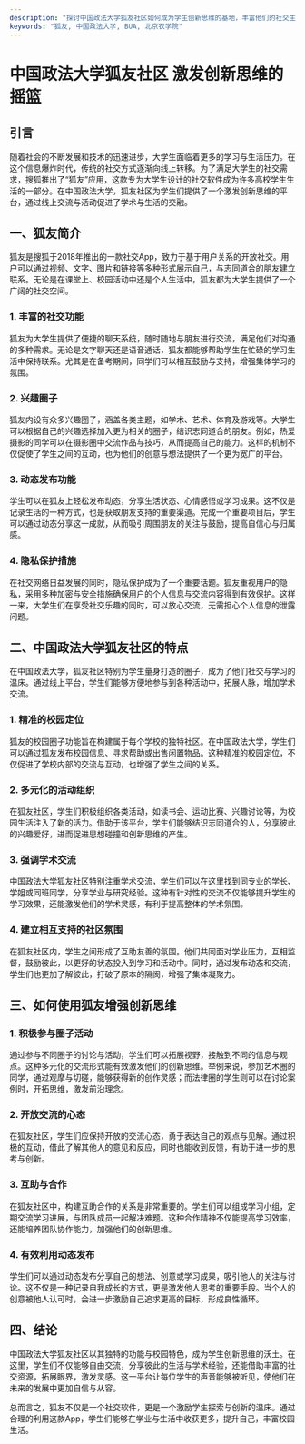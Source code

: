 ```yaml
---
description: "探讨中国政法大学狐友社区如何成为学生创新思维的基地，丰富他们的社交生活与学术交流。"
keywords: "狐友, 中国政法大学, BUA, 北京农学院"
---
```

# 中国政法大学狐友社区 激发创新思维的摇篮

## 引言

随着社会的不断发展和技术的迅速进步，大学生面临着更多的学习与生活压力。在这个信息爆炸时代，传统的社交方式逐渐向线上转移。为了满足大学生的社交需求，搜狐推出了“狐友”应用，这款专为大学生设计的社交软件成为许多高校学生生活的一部分。在中国政法大学，狐友社区为学生们提供了一个激发创新思维的平台，通过线上交流与活动促进了学术与生活的交融。

## 一、狐友简介

狐友是搜狐于2018年推出的一款社交App，致力于基于用户关系的开放社交。用户可以通过视频、文字、图片和链接等多种形式展示自己，与志同道合的朋友建立联系。无论是在课堂上、校园活动中还是个人生活中，狐友都为大学生提供了一个广阔的社交空间。

### 1. 丰富的社交功能

狐友为大学生提供了便捷的聊天系统，随时随地与朋友进行交流，满足他们对沟通的多种需求。无论是文字聊天还是语音通话，狐友都能够帮助学生在忙碌的学习生活中保持联系。尤其是在备考期间，同学们可以相互鼓励与支持，增强集体学习的氛围。

### 2. 兴趣圈子

狐友内设有众多兴趣圈子，涵盖各类主题，如学术、艺术、体育及游戏等。大学生可以根据自己的兴趣选择加入更为相关的圈子，结识志同道合的朋友。例如，热爱摄影的同学可以在摄影圈中交流作品与技巧，从而提高自己的能力。这样的机制不仅促使了学生之间的互动，也为他们的创意与想法提供了一个更为宽广的平台。

### 3. 动态发布功能

学生可以在狐友上轻松发布动态，分享生活状态、心情感悟或学习成果。这不仅是记录生活的一种方式，也是获取朋友支持的重要渠道。完成一个重要项目后，学生可以通过动态分享这一成就，从而吸引周围朋友的关注与鼓励，提高自信心与归属感。

### 4. 隐私保护措施

在社交网络日益发展的同时，隐私保护成为了一个重要话题。狐友重视用户的隐私，采用多种加密与安全措施确保用户的个人信息与交流内容得到有效保护。这样一来，大学生们在享受社交乐趣的同时，可以放心交流，无需担心个人信息的泄露问题。

## 二、中国政法大学狐友社区的特点

在中国政法大学，狐友社区特别为学生量身打造的圈子，成为了他们社交与学习的温床。通过线上平台，学生们能够方便地参与到各种活动中，拓展人脉，增加学术交流。

### 1. 精准的校园定位

狐友的校园圈子功能旨在构建属于每个学校的独特社区。在中国政法大学，学生们可以通过狐友发布校园信息、寻求帮助或出售闲置物品。这种精准的校园定位，不仅促进了学校内部的交流与互动，也增强了学生之间的关系。

### 2. 多元化的活动组织

在狐友社区，学生们积极组织各类活动，如读书会、运动比赛、兴趣讨论等，为校园生活注入了新的活力。借助于该平台，学生们能够结识志同道合的人，分享彼此的兴趣爱好，进而促进思想碰撞和创新思维的产生。

### 3. 强调学术交流

中国政法大学狐友社区特别注重学术交流，学生们可以在这里找到同专业的学长、学姐或同班同学，分享学业与研究经验。这种有针对性的交流不仅能够提升学生的学习效果，还能激发他们的学术灵感，有利于提高整体的学术氛围。

### 4. 建立相互支持的社区氛围

在狐友社区内，学生之间形成了互助友善的氛围。他们共同面对学业压力，互相监督，鼓励彼此，以更好的状态投入到学习和活动中。同时，通过发布动态和交流，学生们也更加了解彼此，打破了原本的隔阂，增强了集体凝聚力。

## 三、如何使用狐友增强创新思维

### 1. 积极参与圈子活动

通过参与不同圈子的讨论与活动，学生们可以拓展视野，接触到不同的信息与观点。这种多元化的交流形式能有效激发他们的创新思维。举例来说，参加艺术圈的同学，通过观摩与切磋，能够获得新的创作灵感；而法律圈的学生则可以在讨论案例时，开拓思维，激发前沿理念。

### 2. 开放交流的心态

在狐友社区，学生们应保持开放的交流心态，勇于表达自己的观点与见解。通过积极的互动，借此了解其他人的意见和反应，同时也能收到反馈，有助于进一步的思考与创新。

### 3. 互助与合作

在狐友社区中，构建互助合作的关系是非常重要的。学生们可以组成学习小组，定期交流学习进展，与团队成员一起解决难题。这种合作精神不仅能提高学习效率，还能培养团队协作能力，加强他们的创新思维。

### 4. 有效利用动态发布

学生们可以通过动态发布分享自己的想法、创意或学习成果，吸引他人的关注与讨论。这不仅是一种记录自我成长的方式，更是激发他人思考的重要手段。当个人的创意被他人认可时，会进一步激励自己追求更高的目标，形成良性循环。

## 四、结论

中国政法大学狐友社区以其独特的功能与校园特色，成为学生创新思维的沃土。在这里，学生们不仅能够自由交流，分享彼此的生活与学术经验，还能借助丰富的社交资源，拓展眼界，激发灵感。这一平台让每位学生的声音能够被听见，使他们在未来的发展中更加自信与从容。

总而言之，狐友不仅是一个社交软件，更是一个激励学生探索与创新的温床。通过合理的利用这款App，学生们能够在学业与生活中收获更多，提升自己，丰富校园生活。
